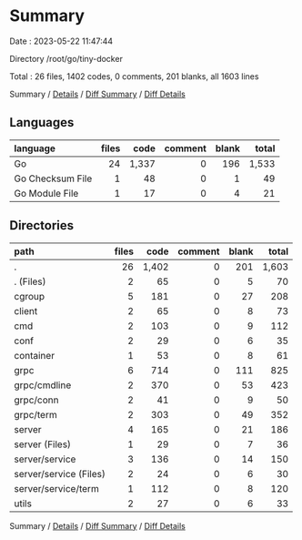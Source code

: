 # Summary

Date : 2023-05-22 11:47:44

Directory /root/go/tiny-docker

Total : 26 files,  1402 codes, 0 comments, 201 blanks, all 1603 lines

Summary / [Details](details.md) / [Diff Summary](diff.md) / [Diff Details](diff-details.md)

## Languages
| language | files | code | comment | blank | total |
| :--- | ---: | ---: | ---: | ---: | ---: |
| Go | 24 | 1,337 | 0 | 196 | 1,533 |
| Go Checksum File | 1 | 48 | 0 | 1 | 49 |
| Go Module File | 1 | 17 | 0 | 4 | 21 |

## Directories
| path | files | code | comment | blank | total |
| :--- | ---: | ---: | ---: | ---: | ---: |
| . | 26 | 1,402 | 0 | 201 | 1,603 |
| . (Files) | 2 | 65 | 0 | 5 | 70 |
| cgroup | 5 | 181 | 0 | 27 | 208 |
| client | 2 | 65 | 0 | 8 | 73 |
| cmd | 2 | 103 | 0 | 9 | 112 |
| conf | 2 | 29 | 0 | 6 | 35 |
| container | 1 | 53 | 0 | 8 | 61 |
| grpc | 6 | 714 | 0 | 111 | 825 |
| grpc/cmdline | 2 | 370 | 0 | 53 | 423 |
| grpc/conn | 2 | 41 | 0 | 9 | 50 |
| grpc/term | 2 | 303 | 0 | 49 | 352 |
| server | 4 | 165 | 0 | 21 | 186 |
| server (Files) | 1 | 29 | 0 | 7 | 36 |
| server/service | 3 | 136 | 0 | 14 | 150 |
| server/service (Files) | 2 | 24 | 0 | 6 | 30 |
| server/service/term | 1 | 112 | 0 | 8 | 120 |
| utils | 2 | 27 | 0 | 6 | 33 |

Summary / [Details](details.md) / [Diff Summary](diff.md) / [Diff Details](diff-details.md)